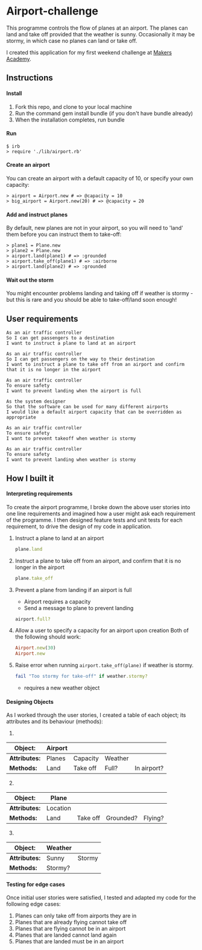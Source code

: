 # Airport-challenge

This programme controls the flow of planes at an airport. The planes can land and take off provided that the weather is sunny. Occasionally it may be stormy, in which case no planes can land or take off.

I created this application for my first weekend challenge at [Makers Academy](https://github.com/makersacademy).


## Instructions

#### Install ####

1. Fork this repo, and clone to your local machine
2. Run the command gem install bundle (if you don't have bundle already)
3. When the installation completes, run bundle

#### Run ####

```Shell
$ irb
> require './lib/airport.rb'
```

#### Create an airport ####

You can create an airport with a default capacity of 10, or specify your own capacity:

```Shell
> airport = Airport.new # => @capacity = 10
> big_airport = Airport.new(20) # => @capacity = 20
```

#### Add and instruct planes ####

By default, new planes are not in your airport, so you will need to 'land' them before you can instruct them to take-off:

```Shell
> plane1 = Plane.new
> plane2 = Plane.new
> airport.land(plane1) # => :grounded
> airport.take_off(plane1) # => :airborne
> airport.land(plane2) # => :grounded
```

#### Wait out the storm ####

You might encounter problems landing and taking off if weather is stormy - but this is rare and you should be able to take-off/land soon enough!

## User requirements

```
As an air traffic controller 
So I can get passengers to a destination 
I want to instruct a plane to land at an airport

As an air traffic controller 
So I can get passengers on the way to their destination 
I want to instruct a plane to take off from an airport and confirm that it is no longer in the airport

As an air traffic controller 
To ensure safety 
I want to prevent landing when the airport is full 

As the system designer
So that the software can be used for many different airports
I would like a default airport capacity that can be overridden as appropriate

As an air traffic controller 
To ensure safety 
I want to prevent takeoff when weather is stormy 

As an air traffic controller 
To ensure safety 
I want to prevent landing when weather is stormy 
```

## How I built it

#### Interpreting requirements

To create the airport programme, I broke down the above user stories into one line requirements and imagined how a user might ask each requirement of the programme. I then designed feature tests and unit tests for each requirement, to drive the design of my code in application.

1. Instruct a plane to land at an airport

    ```Ruby
    plane.land
    ```
2. Instruct a plane to take off from an airport, and confirm that it is no longer in the airport

    ```Ruby
    plane.take_off
    ```

3. Prevent a plane from landing if an airport is full
    - Airport requires a capacity
    - Send a message to plane to prevent landing

    ```Ruby
    airport.full?
    ```

4. Allow a user to specify a capacity for an airport upon creation
    Both of the following should work:

    ```Ruby
    Airport.new(30) 
    Airport.new
    ```
5. Raise error when running `airport.take_off(plane)` if weather is stormy.

    ```Ruby
    fail "Too stormy for take-off" if weather.stormy?
    ```

    - requires a new weather object

#### Designing Objects ####

As I worked through the user stories, I created a table of each object; its attributes and its behaviour (methods):

1.

| Object: | Airport | | | |
| ------- | ------- | - | - | - |
| **Attributes:** | Planes | Capacity | Weather | |
| **Methods:** | Land | Take off |Full? | In airport? |


2. 

| Object: | Plane | | | |
| ------- | ----- | - | - | - |
| **Attributes:** | Location |
| **Methods:** | Land | Take off | Grounded? | Flying? |

3. 

| Object: | Weather | |
| ------- | ----- | - |
| **Attributes:** | Sunny | Stormy |
| **Methods:** | Stormy? |




#### Testing for edge cases ####

Once initial user stories were satisfied, I tested and adapted my code for the following edge cases:

1. Planes can only take off from airports they are in
2. Planes that are already flying cannot take off
3. Planes that are flying cannot be in an airport
4. Planes that are landed cannot land again
5. Planes that are landed must be in an airport
